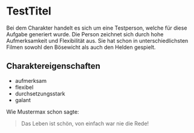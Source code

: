# TestTitel

Bei dem Charakter handelt es sich um eine Testperson, welche für diese Aufgabe generiert wurde.
Die Person zeichnet sich durch hohe Aufmerksamkeit und Flexibilität aus.
Sie hat schon in unterschiedlichsten Filmen sowohl den Bösewicht als auch den Helden gespielt.

## Charaktereigenschaften
* aufmerksam
* flexibel
* durchsetzungsstark
* galant


Wie Mustermax schon sagte:
> Das Leben ist schön,
> von einfach war nie die Rede!